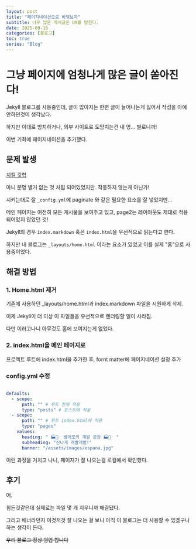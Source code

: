 ```yaml
---
layout: post
title: "페이지네이션으로 바꿔보자"
subtitle: 너무 많은 게시글은 UX를 망친다.
date: 2025-09-16
categories: [블로그]
toc: true
series: "Blog"
---
```


# 그냥 페이지에 엄청나게 많은 글이 쏟아진다!

Jekyll 블로그를 사용중인데, 글이 많아지는 한편 글이 늘어나는게 싫어서 작성을 아예 안하던것이 생각났다.

하지만 이대로 방치하거나, 외부 사이트로 도망치는건 내 영... 별로니까!

이번 기회에 페이지네이션을 추가했다.

## 문제 발생

[지킬 깃헙](https://jekyllrb-ko.github.io/docs/pagination/)

아니 분명 별거 없는 것 처럼 되어있었지만. 작동하지 않는게 아닌가!

시키는대로 잘 `_config.yml`에 paginate 와 같은 필요한 요소를 잘 넣었지만...

메인 페이지는 여전히 모든 게시물을 보여주고 있고, page2는 레이아웃도 제대로 적용되어있지 않았던 것!

Jekyll의 경우 `index.markdown` 혹은 `index.html`을 우선적으로 읽는다고 한다.

하지만 내 블로그는 `_layouts/home.html` 이라는 요소가 있었고 이를 실제 "홈"으로 사용중이었다.

## 해결 방법

### 1. Home.html 제거

기존에 사용하던 \_layouts/home.html과 index.markdown 파일을 시원하게 삭제.

이제 Jekyll이 더 이상 이 파일들을 우선적으로 렌더링할 일이 사라짐.

다만 이러고나니 아무것도 홈에 보여지는게 없었다.

### 2. index.html을 메인 페이지로

프로젝트 루트에 index.html을 추가한 후, fornt matter에 페이지네이션 설정 추가

### config.yml 수정

```Yaml

defaults:
  - scope:
      path: "" # 루트 전체 적용
      type: "posts" # 포스트에 적용
  - scope:
      path: "" # 루트 index.html에 적용
      type: "pages"
    values:
      heading: " 🏭🦕☄ 뱅어포의 개발 공장 🏭🦕☄ "
      subheading: "신나게 개발개발!"
      banner: "/assets/images/espana.jpg"
```

이런 과정을 거치고 나니, 페이지가 잘 나오는걸 로컬에서 확인했다.

## 후기

어.

힘든것같은데 실제로는 파일 몇 개 지우니까 해결됐다.

그리고 배너라던지 이것저것 잘 나오는 걸 보니 아직 이 블로그는 더 사용할 수 있겠구나 하는 생각이 든다.

~~우리 블로그 정상 영업 합니다~~
